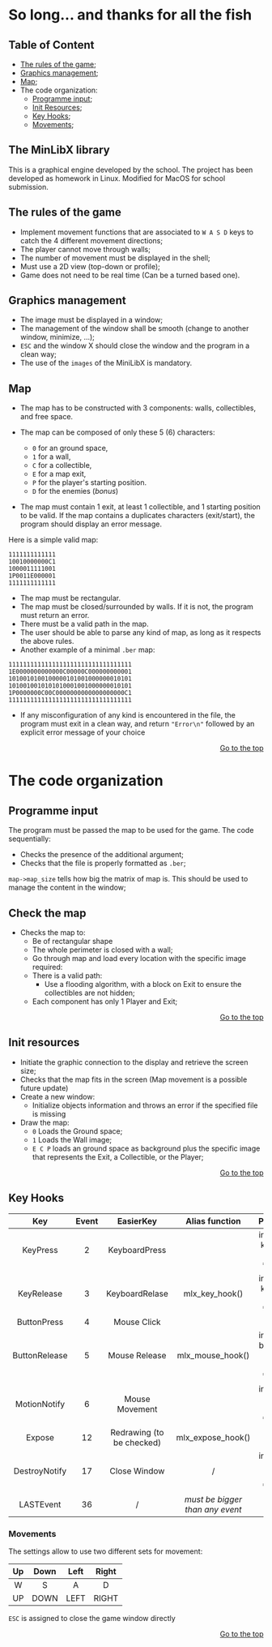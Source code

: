 # So long... and thanks for all the fish

## Table of Content

- [The rules of the game](#the-rules-of-the-game);
- [Graphics management](#graphics-management);
- [Map](#map);
- The code organization:
  - [Programme input](#programme-input);
  - [Init Resources](#init-resources);
  - [Key Hooks](#key-hooks);
  - [Movements](#movements);

## The MinLibX library

This is a graphical engine developed by the school. The project has been developed as homework in Linux. Modified for MacOS for school submission.

## The rules of the game

- Implement movement functions that are associated to `W A S D` keys to catch the 4 different movement directions;
- The player cannot move through walls;
- The number of movement must be displayed in the shell;
- Must use a 2D view (top-down or profile);
- Game does not need to be real time (Can be a turned based one).

## Graphics management

- The image must be displayed in a window;
- The management of the window shall be smooth (change to another window, minimize, ...);
- `ESC` and the window X should close the window and the program in a clean way;
- The use of the `images` of the MiniLibX is mandatory.

## Map

- The map has to be constructed with 3 components: walls, collectibles, and free space.
- The map can be composed of only these 5 (6) characters:

  - `0` for an ground space,
  - `1` for a wall,
  - `C` for a collectible,
  - `E` for a map exit,
  - `P` for the player's starting position.
  - `D` for the enemies (_bonus_)

- The map must contain 1 exit, at least 1 collectible, and 1 starting position to be valid. If the map contains a duplicates characters (exit/start), the program should display an error message.

Here is a simple valid map:

```
1111111111111
10010000000C1
1000011111001
1P0011E000001
1111111111111
```

- The map must be rectangular.
- The map must be closed/surrounded by walls. If it is not, the program must return an error.
- There must be a valid path in the map.
- The user should be able to parse any kind of map, as long as it respects the above rules.
- Another example of a minimal `.ber` map:

```
1111111111111111111111111111111111
1E0000000000000C00000C000000000001
1010010100100000101001000000010101
1010010010101010001001000000010101
1P0000000C00C0000000000000000000C1
1111111111111111111111111111111111
```

- If any misconfiguration of any kind is encountered in the file, the program must exit in a clean way, and return `"Error\n"` followed by an explicit error message of your choice

<p style="text-align:right;">
  <a href="#so-long-and-thanks-for-all-the-fish">
	Go to the top
  </a>
</p>

# The code organization

## Programme input

The program must be passed the map to be used for the game. The code sequentially:

- Checks the presence of the additional argument;
- Checks that the file is properly formatted as `.ber`;

`map->map_size` tells how big the matrix of map is. This should be used to manage the content in the window;

## Check the map

- Checks the map to:
  - Be of rectangular shape
  - The whole perimeter is closed with a wall;
  - Go through map and load every location with the specific image required:
  - There is a valid path:
    - Use a flooding algorithm, with a block on Exit to ensure the collectibles are not hidden;
  - Each component has only 1 Player and Exit;

<p style="text-align:right;">
  <a href="#so-long-and-thanks-for-all-the-fish">
	Go to the top
  </a>
</p>

## Init resources

- Initiate the graphic connection to the display and retrieve the screen size;
- Checks that the map fits in the screen (Map movement is a possible future update)
- Create a new window:
  - Initialize objects information and throws an error if the specified file is missing
- Draw the map:
  - `0` Loads the Ground space;
  - `1` Loads the Wall image;
  - `E C P` loads an ground space as background plus the specific image that represents the Exit, a Collectible, or the Player;

<p style="text-align:right;">
  <a href="#so-long-and-thanks-for-all-the-fish">
	Go to the top
  </a>
</p>

## Key Hooks

|      Key      | Event |         EasierKey         |         Alias function          |                     Prototype                     |
| :-----------: | :---: | :-----------------------: | :-----------------------------: | :-----------------------------------------------: |
|   KeyPress    |   2   |       KeyboardPress       |                                 |       int (\*f)(int keycode, void \*param)        |
|  KeyRelease   |   3   |      KeyboardRelase       |         mlx_key_hook()          |       int (\*f)(int keycode, void \*param)        |
|  ButtonPress  |   4   |        Mouse Click        |                                 |                         /                         |
| ButtonRelease |   5   |       Mouse Release       |        mlx_mouse_hook()         | int (\*f)(int button, int x, int y, void \*param) |
| MotionNotify  |   6   |      Mouse Movement       |                                 |       int (\*f)(int x, int y, void \*param)       |
|    Expose     |  12   | Redrawing (to be checked) |        mlx_expose_hook()        |                         /                         |
| DestroyNotify |  17   |       Close Window        |                /                |       int (\*f)(int x, int y, void \*param)       |
|   LASTEvent   |  36   |             /             | _must be bigger than any event_ |

### Movements

The settings allow to use two different sets for movement:

| Up | Down | Left | Right |
|:--:|:----:|:----:|:-----:|
| W  |  S   |   A  |   D   |
| UP | DOWN | LEFT | RIGHT |

`ESC` is assigned to close the game window directly

<p style="text-align:right;">
  <a href="#so-long-and-thanks-for-all-the-fish">
	Go to the top
  </a>
</p>
